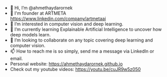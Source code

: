 - 👋 Hi, I’m @ahmethaydarornek
- 👀 I'm founder at ARTMETA https://www.linkedin.com/company/artmetaai
- 👀 I’m interested in computer vision and deep learning.
- 🌱 I’m currently learning Explainable Artificial Intelligence to uncover how deep models learn.
- 💞️ I’m looking to collaborate on any topic covering deep learning and computer vision.
- 📫 How to reach me is so simply, send me a message via LinkedIn or email.
- Personal website: https://ahmethaydarornek.github.io
- Check out my youtube videos: https://youtu.be/cuJR9w5z050

<!---
ahmethaydarornek/ahmethaydarornek is a ✨ special ✨ repository because its `README.md` (this file) appears on your GitHub profile.
You can click the Preview link to take a look at your changes.
--->
